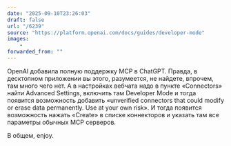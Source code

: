 ```yaml
---
date: "2025-09-10T23:26:03"
draft: false
url: "/6239"
source: "https://platform.openai.com/docs/guides/developer-mode"
images:
    -
forwarded_from: ""
---
```


OpenAI добавила полную поддержку MCP в ChatGPT. Правда, в десктопном приложении вы этого, разумеется, не найдете, впрочем, там много чего нет. А в настройках вебчата надо в пункте «Connectors» найти Advanced Settings, включить там Developer Mode и тогда появится возможность добавить «unverified connectors that could modify or erase data permanently. Use at your own risk». И тогда появится возможность нажать «Create» в списке коннекторов и указать там все параметры обычных MCP серверов.

В общем, enjoy.
